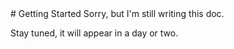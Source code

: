 <Block>
# Getting Started
Sorry, but I'm still writing this doc.

Stay tuned, it will appear in a day or two.

<Example>

<CURL>
<Template>
```sh
curl -X GET https://top.gg/api/bots \
 -H 'Content-Type: application/json' \
 -H 'Authorization: {{token}}'
```
</Template>
</CURL>

</Example>

</Block>
